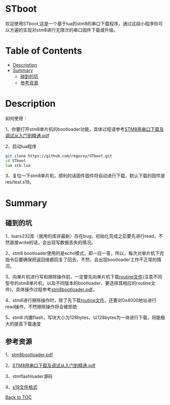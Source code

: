 STboot
======
欢迎使用STboot,这是一个基于lua的stm8的串口下载程序，通过这段小程序你可以方遍的实现对stm8进行无限次的串口固件下载或升级。

Table of Contents
=================

* [Description](#description)
* [Summary](#summary)
    * [碰到的坑](#碰到的坑)
    * [参考资源](#参考资源)

Description
===========
如何使用：

1、你要打开stm8单片机的bootloader功能，具体过程请参考[STM8用串口下载及调试从入门到精通.pdf](https://github.com/regocxy/STboot/blob/master/doc/STM8%E7%94%A8%E4%B8%B2%E5%8F%A3%E4%B8%8B%E8%BD%BD%E5%8F%8A%E8%B0%83%E8%AF%95%E4%BB%8E%E5%85%A5%E9%97%A8%E5%88%B0%E7%B2%BE%E9%80%9A.pdf)

2、启动lua程序

```bash
git clone https://github.com/regocxy/STboot.git
cd STboot
lua stb.lua
```
3、复位一下stm8单片机，顺利的话固件固件将自动进行下载，默认下载的固件是res/test.s19。

Summary
=======

碰到的坑
------

1、luars232库（我用的库非最新）存在bug，初始化完成之后要先进行read，不然直接write的话，会出现写数据丢失的情况。

2、stm8 bootloader使用的是echo模式，即一应一答，所以，每次对单片机下完指令后要确保把返回值都回复了回去，不然，会出现bootloader工作不正常的情况。

3、向单片机进行写和擦除操作前，一定要先向单片机下载[routine文件](https://github.com/regocxy/STboot/blob/master/res/E_W_ROUTINEs_32K_ver_1.3.s19)(注意不同型号的stm8单片机，以及不同版本的bootloader，要选择其相应的routine文件)，具体操作过程参考[stm8bootloader.pdf](https://github.com/regocxy/STboot/blob/master/doc/stm8bootloader.pdf)。

4、stm8进行擦除操作时，除了先下载[routine文件](https://github.com/regocxy/STboot/blob/master/res/E_W_ROUTINEs_32K_ver_1.3.s19)，还要对0x4000地址进行read操作，不然擦除操作将会被拒绝

5、stm8 内置flash，写块大小为128bytes，以128bytes为一块进行下载，将能极大的提高下载速度

参考资源
------

1、[stm8bootloader.pdf](https://github.com/regocxy/STboot/blob/master/doc/stm8bootloader.pdf)

2、[STM8用串口下载及调试从入门到精通.pdf](https://github.com/regocxy/STboot/blob/master/doc/STM8%E7%94%A8%E4%B8%B2%E5%8F%A3%E4%B8%8B%E8%BD%BD%E5%8F%8A%E8%B0%83%E8%AF%95%E4%BB%8E%E5%85%A5%E9%97%A8%E5%88%B0%E7%B2%BE%E9%80%9A.pdf)

3、stmflashloader源码

4、[s19文件格式](http://blog.chinaunix.net/uid-22915173-id-249854.html)

[Back to TOC](#table-of-contents)

